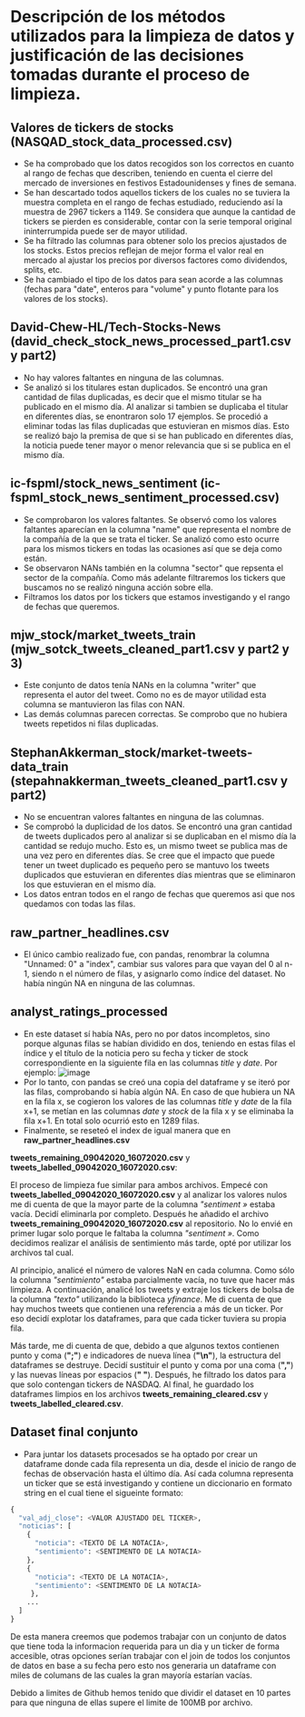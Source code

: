 # Descripción de los métodos utilizados para la limpieza de datos y justificación de las decisiones tomadas durante el proceso de limpieza.

## Valores de tickers de stocks (NASQAD_stock_data_processed.csv)

- Se ha comprobado que los datos recogidos son los correctos en cuanto al rango de fechas que describen, teniendo en cuenta el cierre del mercado de inversiones en festivos Estadounidenses y fines de semana.
- Se han descartado todos aquellos tickers de los cuales no se tuviera la muestra completa en el rango de fechas estudiado, reduciendo así la muestra de 2967 tickers a 1149. Se considera que aunque la cantidad de tickers se pierden es considerable, contar con la serie temporal original ininterrumpida puede ser de mayor utilidad.
- Se ha filtrado las columnas para obtener solo los precios ajustados de los stocks. Estos precios reflejan de mejor forma el valor real en mercado al ajustar los precios por diversos factores como dividendos, splits, etc.
- Se ha cambiado el tipo de los datos para sean acorde a las columnas (fechas para "date", enteros para "volume" y punto flotante para los valores de los stocks).

## David-Chew-HL/Tech-Stocks-News (david_check_stock_news_processed_part1.csv y part2) 

- No hay valores faltantes en ninguna de las columnas.
- Se analizó si los titulares estan duplicados. Se encontró una gran cantidad de filas duplicadas, es decir que el mismo titular se ha publicado en el mismo día. Al analizar si tambien se duplicaba el titular en diferentes días, se enontraron solo 17 ejemplos. Se procedió a eliminar todas las filas duplicadas que estuvieran en mismos días. Esto se realizó bajo la premisa de que si se han publicado en diferentes días, la noticia puede tener mayor o menor relevancia que si se publica en el mismo día.


## ic-fspml/stock_news_sentiment (ic-fspml_stock_news_sentiment_processed.csv)

- Se comprobaron los valores faltantes. Se observó como los valores faltantes aparecían en la columna "name" que representa el nombre de la compañía de la que se trata el ticker. Se analizó como esto ocurre para los mismos tickers en todas las ocasiones así que se deja como están.
- Se observaron NANs también en la columna "sector" que repsenta el sector de la compañía. Como más adelante filtraremos los tickers que buscamos no se realizó ninguna acción sobre ella.
- Filtramos los datos por los tickers que estamos investigando y el rango de fechas que queremos.

## mjw_stock/market_tweets_train (mjw_sotck_tweets_cleaned_part1.csv y part2 y 3)  

- Este conjunto de datos tenía NANs en la columna "writer" que representa el autor del tweet. Como no es de mayor utilidad esta columna se mantuvieron las filas con NAN.
- Las demás columnas parecen correctas. Se comprobo que no hubiera tweets repetidos ni filas duplicadas.

## StephanAkkerman_stock/market-tweets-data_train (stepahnakkerman_tweets_cleaned_part1.csv y part2)

- No se encuentran valores faltantes en ninguna de las columnas.
- Se comprobó la duplicidad de los datos. Se encontró una gran cantidad de tweets duplicados pero al analizar si se duplicaban en el mismo día la cantidad se redujo mucho. Esto es, un mismo tweet se publica mas de una vez pero en diferentes días. Se cree que el impacto que puede tener un tweet duplicado es pequeño pero se mantuvo los tweets duplicados que estuvieran en diferentes días mientras que se eliminaron los que estuvieran en el mismo día.
- Los datos entran todos en el rango de fechas que queremos asi que nos quedamos con todas las filas.


## raw_partner_headlines.csv
  - El único cambio realizado fue, con pandas, renombrar la columna "Unnamed: 0" a "index", cambiar sus valores para que vayan del 0 al n-1, siendo n el número de filas, y asignarlo como índice del dataset. No había ningún NA en ninguna de las columnas.

## analyst_ratings_processed
  - En este dataset sí había NAs, pero no por datos incompletos, sino porque algunas filas se habían dividido en dos, teniendo en estas filas el índice y el título de la noticia pero su fecha y ticker de stock correspondiente en la siguiente fila en las columnas *title* y *date*. Por ejemplo: ![image](assets\imgs\data_clean_analyst_ratings_processed.png)
  - Por lo tanto, con pandas se creó una copia del dataframe y se iteró por las filas, comprobando si había algún NA. En caso de que hubiera un NA en la fila x, se cogieron los valores de las columnas *title* y *date* de la fila x+1, se metían en las columnas *date* y *stock* de la fila x y se eliminaba la fila x+1. En total solo ocurrió esto en 1289 filas.
  - Finalmente, se reseteó el index de igual manera que en **raw_partner_headlines.csv**

 
**tweets_remaining_09042020_16072020.csv** y **tweets_labelled_09042020_16072020.csv**:

El proceso de limpieza fue similar para ambos archivos. Empecé con **tweets_labelled_09042020_16072020.csv** y al analizar los valores nulos me di cuenta de que la mayor parte de la columna *"sentiment »* estaba vacía. Decidí eliminarla por completo. Después he añadido el archivo **tweets_remaining_09042020_16072020.csv** al repositorio. No lo envié en primer lugar solo porque le faltaba la columna *"sentiment »*. Como decidimos realizar el análisis de sentimiento más tarde, opté por utilizar los archivos tal cual.

Al principio, analicé el número de valores NaN en cada columna. Como sólo la columna *"sentimiento"* estaba parcialmente vacía, no tuve que hacer más limpieza. A continuación, analicé los tweets y extraje los tickers de bolsa de la columna *"texto"* utilizando la biblioteca *yfinance*. Me di cuenta de que hay muchos tweets que contienen una referencia a más de un ticker. Por eso decidí explotar los dataframes, para que cada ticker tuviera su propia fila. 

Más tarde, me di cuenta de que, debido a que algunos textos contienen punto y coma (**";"**) e indicadores de nueva línea (**"\n"**), la estructura del dataframes se destruye. Decidí sustituir el punto y coma por una coma (**","**) y las nuevas líneas por espacios (**" "**). Después, he filtrado los datos para que solo contengan tickers de NASDAQ. Al final, he guardado los dataframes limpios en los archivos **tweets_remaining_cleared.csv** y **tweets_labelled_cleared.csv**. 


## Dataset final conjunto
  - Para juntar los datasets procesados se ha optado por crear un dataframe donde cada fila representa un dia, desde el inicio de rango de fechas de observación hasta el último día. Así cada columna representa un ticker que se está investigando y contiene un diccionario en formato string en el cual tiene el sigueinte formato:

  ```python
  {
    "val_adj_close": <VALOR AJUSTADO DEL TICKER>,
    "noticias": [
      {
        "noticia": <TEXTO DE LA NOTACIA>,
        "sentimiento": <SENTIMENTO DE LA NOTACIA>
      },
      {
        "noticia": <TEXTO DE LA NOTACIA>,
        "sentimiento": <SENTIMENTO DE LA NOTACIA>
       },
      ...
    ]
  }
  ```

  De esta manera creemos que podemos trabajar con un conjunto de datos que tiene toda la informacion requerida para un dia y un ticker de forma accesible, otras opciones serían trabajar con el join de todos los conjuntos de datos en base a su fecha pero esto nos generaria un dataframe con miles de columans de las cuales la gran mayoría estarían vacías.

  Debido a limites de Github hemos tenido que dividir el dataset en 10 partes para que ninguna de ellas supere el limite de 100MB por archivo.
